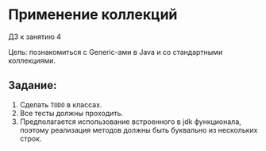 # Применение коллекций
ДЗ к занятию 4

Цель: познакомиться с Generic-ами в Java и со стандартными коллекциями.

## Задание:
1. Сделать `TODO` в классах.
2. Все тесты должны проходить.
3. Предполагается использование встроенного в jdk функционала, поэтому реализация методов должны быть буквально из нескольких строк.